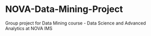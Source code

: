 # NOVA-Data-Mining-Project
Group project for Data Mining course - Data Science and Advanced Analytics at NOVA IMS

